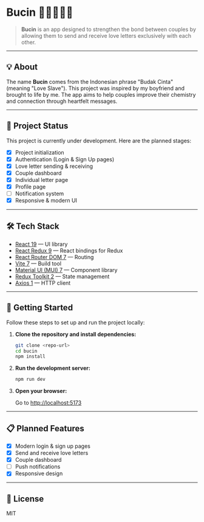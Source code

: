 # Bucin 🎀🫶🏻💌💓

> **Bucin** is an app designed to strengthen the bond between couples by allowing them to send and receive love letters exclusively with each other.

---

## 💡 About

The name **Bucin** comes from the Indonesian phrase "Budak Cinta" (meaning "Love Slave"). This project was inspired by my boyfriend and brought to life by me. The app aims to help couples improve their chemistry and connection through heartfelt messages.

---

## 🚧 Project Status

This project is currently under development. Here are the planned stages:

- [x] Project initialization
- [x] Authentication (Login & Sign Up pages)
- [x] Love letter sending & receiving
- [x] Couple dashboard
- [x] Individual letter page
- [x] Profile page
- [ ] Notification system
- [x] Responsive & modern UI

---

## 🛠️ Tech Stack

- [React 19](https://react.dev/) — UI library
- [React Redux 9](https://react-redux.js.org/) — React bindings for Redux
- [React Router DOM 7](https://reactrouter.com/) — Routing
- [Vite 7](https://vitejs.dev/) — Build tool
- [Material UI (MUI) 7](https://mui.com/) — Component library
- [Redux Toolkit 2](https://redux-toolkit.js.org/) — State management
- [Axios 1](https://axios-http.com/) — HTTP client

---

## 🚀 Getting Started

Follow these steps to set up and run the project locally:

1. **Clone the repository and install dependencies:**

   ```bash
   git clone <repo-url>
   cd bucin
   npm install
   ```

2. **Run the development server:**

   ```bash
   npm run dev
   ```

3. **Open your browser:**

   Go to [http://localhost:5173](http://localhost:5173)

---

## 📋 Planned Features

- [x] Modern login & sign up pages
- [x] Send and receive love letters
- [x] Couple dashboard
- [ ] Push notifications
- [x] Responsive design

---

## 📄 License

MIT
